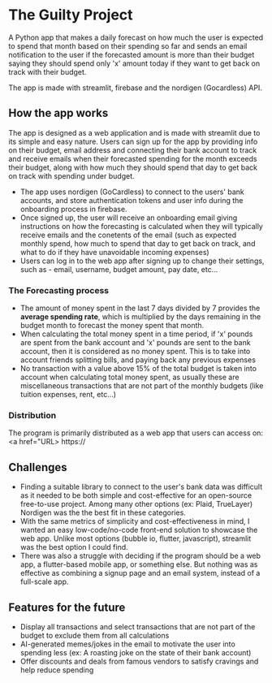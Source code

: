 # The Guilty Project
A Python app that makes a daily forecast on how much the user is expected to spend that month based on their spending so far and sends an email notification to the user if the forecasted amount is more than their budget saying they should spend only 'x' amount today if they want to get back on track with their budget. 

The app is made with streamlit, firebase and the nordigen (Gocardless) API.

## How the app works

The app is designed as a web application and is made with streamlit due to its simple and easy nature. Users can sign up for the app by providing info on their budget, email address and connecting their bank account to track and receive emails when their forecasted spending for the month exceeds their budget, along with how much they should spend that day to get back on track with spending under budget. 

- The app uses nordigen (GoCardless) to connect to the users' bank accounts, and store authentication tokens and user info during the onboarding process in firebase.
- Once signed up, the user will receive an onboarding email giving instructions on how the forecasting is calculated when they will typically receive emails and the conetents of the email (such as expected monthly spend, how much to spend that day to get back on track, and what to do if they have unavoidable incoming expenses)
- Users can log in to the web app after signing up to change their settings, such as - email, username, budget amount, pay date, etc...

### The Forecasting process
- The amount of money spent in the last 7 days divided by 7 provides the **average spending rate**, which is multiplied by the days remaining in the budget month to forecast the money spent that month.
- When calculating the total money spent in a time period, if 'x' pounds are spent from the bank account and 'x' pounds are sent to the bank account, then it is considered as no money spent. This is to take into account friends splitting bills, and paying back any previous expenses
- No transaction with a value above 15% of the total budget is taken into account when calculating total money spent, as usually these are miscellaneous transactions that are not part of the monthly budgets (like tuition expenses, rent, etc...)

### Distribution
The program is primarily distributed as a web app that users can access on: <a href="URL> https:// </a>


## Challenges

- Finding a suitable library to connect to the user's bank data was difficult as it needed to be both simple and cost-effective for an open-source free-to-use project. Among many other options (ex: Plaid, TrueLayer) Nordigen was the the best fit in these categories.
- With the same metrics of simplicity and cost-effectiveness in mind, I wanted an easy low-code/no-code front-end solution to showcase the web app. Unlike most options (bubble io, flutter, javascript), streamlit was the best option I could find.
- There was also a struggle with deciding if the program should be a web app, a flutter-based mobile app, or something else. But nothing was as effective as combining a signup page and an email system, instead of a full-scale app.


## Features for the future
- Display all transactions and select transactions that are not part of the budget to exclude them from all calculations
- AI-generated memes/jokes in the email to motivate the user into spending less (ex: A roasting joke on the state of their bank account)
- Offer discounts and deals from famous vendors to satisfy cravings and help reduce spending


